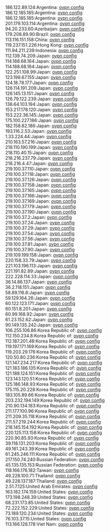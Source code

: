 186.122.89.124:Argentina: [ovpn config](vpn/186_122_89_124.ovpn)  
186.12.185.185:Argentina: [ovpn config](vpn/186_12_185_185.ovpn)  
186.12.185.185:Argentina: [ovpn config](vpn/186_12_185_185.ovpn)  
201.179.103.114:Argentina: [ovpn config](vpn/201_179_103_114.ovpn)  
94.20.233.60:Azerbaijan: [ovpn config](vpn/94_20_233_60.ovpn)  
179.208.89.90:Brazil: [ovpn config](vpn/179_208_89_90.ovpn)  
113.116.151.158:China: [ovpn config](vpn/113_116_151_158.ovpn)  
119.237.151.226:Hong Kong: [ovpn config](vpn/119_237_151_226.ovpn)  
111.94.211.239:Indonesia: [ovpn config](vpn/111_94_211_239.ovpn)  
112.139.74.209:Japan: [ovpn config](vpn/112_139_74_209.ovpn)  
114.188.68.164:Japan: [ovpn config](vpn/114_188_68_164.ovpn)  
114.188.68.164:Japan: [ovpn config](vpn/114_188_68_164.ovpn)  
122.251.108.99:Japan: [ovpn config](vpn/122_251_108_99.ovpn)  
123.198.67.155:Japan: [ovpn config](vpn/123_198_67_155.ovpn)  
124.18.78.177:Japan: [ovpn config](vpn/124_18_78_177.ovpn)  
126.114.191.209:Japan: [ovpn config](vpn/126_114_191_209.ovpn)  
126.145.13.151:Japan: [ovpn config](vpn/126_145_13_151.ovpn)  
126.79.122.239:Japan: [ovpn config](vpn/126_79_122_239.ovpn)  
138.64.103.194:Japan: [ovpn config](vpn/138_64_103_194.ovpn)  
153.217.178.120:Japan: [ovpn config](vpn/153_217_178_120.ovpn)  
153.222.36.145:Japan: [ovpn config](vpn/153_222_36_145.ovpn)  
175.100.227.186:Japan: [ovpn config](vpn/175_100_227_186.ovpn)  
182.158.82.186:Japan: [ovpn config](vpn/182_158_82_186.ovpn)  
193.116.2.53:Japan: [ovpn config](vpn/193_116_2_53.ovpn)  
1.33.224.44:Japan: [ovpn config](vpn/1_33_224_44.ovpn)  
210.163.57.216:Japan: [ovpn config](vpn/210_163_57_216.ovpn)  
218.110.190.199:Japan: [ovpn config](vpn/218_110_190_199.ovpn)  
218.110.40.15:Japan: [ovpn config](vpn/218_110_40_15.ovpn)  
218.216.237.79:Japan: [ovpn config](vpn/218_216_237_79.ovpn)  
218.216.4.47:Japan: [ovpn config](vpn/218_216_4_47.ovpn)  
219.100.37.110:Japan: [ovpn config](vpn/219_100_37_110.ovpn)  
219.100.37.118:Japan: [ovpn config](vpn/219_100_37_118.ovpn)  
219.100.37.126:Japan: [ovpn config](vpn/219_100_37_126.ovpn)  
219.100.37.158:Japan: [ovpn config](vpn/219_100_37_158.ovpn)  
219.100.37.165:Japan: [ovpn config](vpn/219_100_37_165.ovpn)  
219.100.37.166:Japan: [ovpn config](vpn/219_100_37_166.ovpn)  
219.100.37.169:Japan: [ovpn config](vpn/219_100_37_169.ovpn)  
219.100.37.179:Japan: [ovpn config](vpn/219_100_37_179.ovpn)  
219.100.37.190:Japan: [ovpn config](vpn/219_100_37_190.ovpn)  
219.100.37.2:Japan: [ovpn config](vpn/219_100_37_2.ovpn)  
219.100.37.24:Japan: [ovpn config](vpn/219_100_37_24.ovpn)  
219.100.37.29:Japan: [ovpn config](vpn/219_100_37_29.ovpn)  
219.100.37.54:Japan: [ovpn config](vpn/219_100_37_54.ovpn)  
219.100.37.56:Japan: [ovpn config](vpn/219_100_37_56.ovpn)  
219.100.37.81:Japan: [ovpn config](vpn/219_100_37_81.ovpn)  
219.100.37.90:Japan: [ovpn config](vpn/219_100_37_90.ovpn)  
219.109.199.158:Japan: [ovpn config](vpn/219_109_199_158.ovpn)  
220.158.33.79:Japan: [ovpn config](vpn/220_158_33_79.ovpn)  
221.103.196.113:Japan: [ovpn config](vpn/221_103_196_113.ovpn)  
221.191.82.89:Japan: [ovpn config](vpn/221_191_82_89.ovpn)  
222.228.114.33:Japan: [ovpn config](vpn/222_228_114_33.ovpn)  
36.14.86.137:Japan: [ovpn config](vpn/36_14_86_137.ovpn)  
36.2.118.151:Japan: [ovpn config](vpn/36_2_118_151.ovpn)  
58.89.116.8:Japan: [ovpn config](vpn/58_89_116_8.ovpn)  
59.129.164.26:Japan: [ovpn config](vpn/59_129_164_26.ovpn)  
60.122.123.171:Japan: [ovpn config](vpn/60_122_123_171.ovpn)  
60.151.8.201:Japan: [ovpn config](vpn/60_151_8_201.ovpn)  
60.99.168.92:Japan: [ovpn config](vpn/60_99_168_92.ovpn)  
61.23.152.62:Japan: [ovpn config](vpn/61_23_152_62.ovpn)  
90.149.135.242:Japan: [ovpn config](vpn/90_149_135_242.ovpn)  
106.255.106.86:Korea Republic of: [ovpn config](vpn/106_255_106_86.ovpn)  
112.150.234.8:Korea Republic of: [ovpn config](vpn/112_150_234_8.ovpn)  
112.187.201.48:Korea Republic of: [ovpn config](vpn/112_187_201_48.ovpn)  
119.197.171.169:Korea Republic of: [ovpn config](vpn/119_197_171_169.ovpn)  
119.203.29.176:Korea Republic of: [ovpn config](vpn/119_203_29_176.ovpn)  
120.50.80.236:Korea Republic of: [ovpn config](vpn/120_50_80_236.ovpn)  
121.147.234.217:Korea Republic of: [ovpn config](vpn/121_147_234_217.ovpn)  
121.183.186.135:Korea Republic of: [ovpn config](vpn/121_183_186_135.ovpn)  
121.188.124.151:Korea Republic of: [ovpn config](vpn/121_188_124_151.ovpn)  
123.143.120.51:Korea Republic of: [ovpn config](vpn/123_143_120_51.ovpn)  
125.186.148.93:Korea Republic of: [ovpn config](vpn/125_186_148_93.ovpn)  
175.115.20.228:Korea Republic of: [ovpn config](vpn/175_115_20_228.ovpn)  
183.105.89.66:Korea Republic of: [ovpn config](vpn/183_105_89_66.ovpn)  
203.232.194.149:Korea Republic of: [ovpn config](vpn/203_232_194_149.ovpn)  
210.90.134.183:Korea Republic of: [ovpn config](vpn/210_90_134_183.ovpn)  
211.177.100.96:Korea Republic of: [ovpn config](vpn/211_177_100_96.ovpn)  
211.209.35.118:Korea Republic of: [ovpn config](vpn/211_209_35_118.ovpn)  
211.57.219.244:Korea Republic of: [ovpn config](vpn/211_57_219_244.ovpn)  
218.145.154.192:Korea Republic of: [ovpn config](vpn/218_145_154_192.ovpn)  
220.125.113.158:Korea Republic of: [ovpn config](vpn/220_125_113_158.ovpn)  
220.90.85.93:Korea Republic of: [ovpn config](vpn/220_90_85_93.ovpn)  
39.118.131.203:Korea Republic of: [ovpn config](vpn/39_118_131_203.ovpn)  
49.161.243.39:Korea Republic of: [ovpn config](vpn/49_161_243_39.ovpn)  
61.245.246.111:Korea Republic of: [ovpn config](vpn/61_245_246_111.ovpn)  
217.150.74.240:Russian Federation: [ovpn config](vpn/217_150_74_240.ovpn)  
45.135.135.153:Russian Federation: [ovpn config](vpn/45_135_135_153.ovpn)  
118.166.176.182:Taiwan: [ovpn config](vpn/118_166_176_182.ovpn)  
49.228.100.71:Thailand: [ovpn config](vpn/49_228_100_71.ovpn)  
49.228.137.187:Thailand: [ovpn config](vpn/49_228_137_187.ovpn)  
2.51.7.125:United Arab Emirates: [ovpn config](vpn/2_51_7_125.ovpn)  
163.182.174.159:United States: [ovpn config](vpn/163_182_174_159.ovpn)  
173.198.248.39:United States: [ovpn config](vpn/173_198_248_39.ovpn)  
68.231.173.85:United States: [ovpn config](vpn/68_231_173_85.ovpn)  
72.222.152.229:United States: [ovpn config](vpn/72_222_152_229.ovpn)  
73.189.120.234:United States: [ovpn config](vpn/73_189_120_234.ovpn)  
76.103.37.15:United States: [ovpn config](vpn/76_103_37_15.ovpn)  
113.166.128.178:Viet Nam: [ovpn config](vpn/113_166_128_178.ovpn)  
